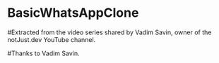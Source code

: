 # BasicWhatsAppClone


#Extracted from the video series shared by Vadim Savin, owner of the notJust.dev YouTube channel.

#Thanks to Vadim Savin.
